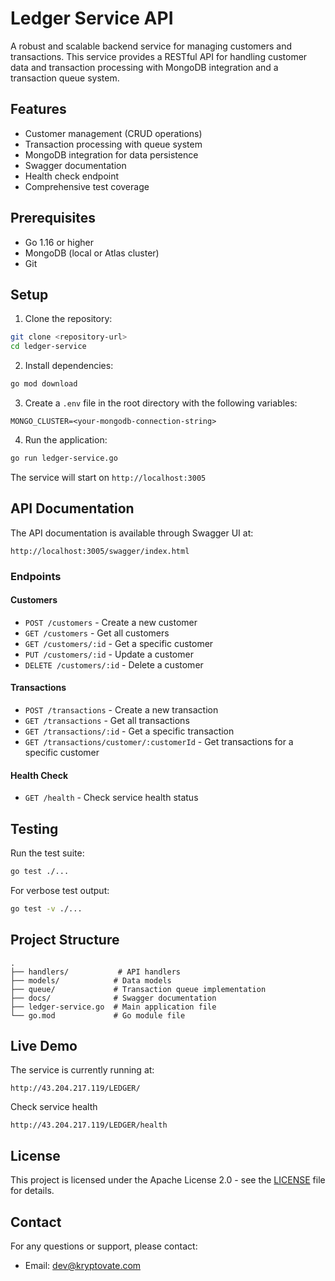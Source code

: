 # Ledger Service API

A robust and scalable backend service for managing customers and transactions. This service provides a RESTful API for handling customer data and transaction processing with MongoDB integration and a transaction queue system.

## Features

- Customer management (CRUD operations)
- Transaction processing with queue system
- MongoDB integration for data persistence
- Swagger documentation
- Health check endpoint
- Comprehensive test coverage

## Prerequisites

- Go 1.16 or higher
- MongoDB (local or Atlas cluster)
- Git

## Setup

1. Clone the repository:

```bash
git clone <repository-url>
cd ledger-service
```

2. Install dependencies:

```bash
go mod download
```

3. Create a `.env` file in the root directory with the following variables:

```
MONGO_CLUSTER=<your-mongodb-connection-string>
```

4. Run the application:

```bash
go run ledger-service.go
```

The service will start on `http://localhost:3005`

## API Documentation

The API documentation is available through Swagger UI at:

```
http://localhost:3005/swagger/index.html
```

### Endpoints

#### Customers

- `POST /customers` - Create a new customer
- `GET /customers` - Get all customers
- `GET /customers/:id` - Get a specific customer
- `PUT /customers/:id` - Update a customer
- `DELETE /customers/:id` - Delete a customer

#### Transactions

- `POST /transactions` - Create a new transaction
- `GET /transactions` - Get all transactions
- `GET /transactions/:id` - Get a specific transaction
- `GET /transactions/customer/:customerId` - Get transactions for a specific customer

#### Health Check

- `GET /health` - Check service health status

## Testing

Run the test suite:

```bash
go test ./...
```

For verbose test output:

```bash
go test -v ./...
```

## Project Structure

```
.
├── handlers/           # API handlers
├── models/            # Data models
├── queue/             # Transaction queue implementation
├── docs/              # Swagger documentation
├── ledger-service.go  # Main application file
└── go.mod             # Go module file
```

## Live Demo

The service is currently running at:

```
http://43.204.217.119/LEDGER/

```

Check service health

```
http://43.204.217.119/LEDGER/health

```

## License

This project is licensed under the Apache License 2.0 - see the [LICENSE](LICENSE) file for details.

## Contact

For any questions or support, please contact:

- Email: dev@kryptovate.com
